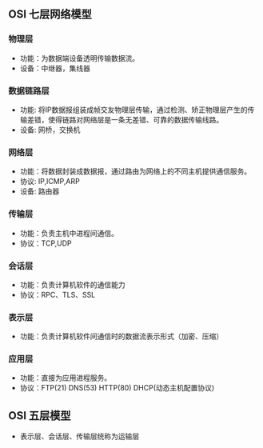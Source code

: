 ## OSI 七层网络模型
### 物理层
- 功能：为数据端设备透明传输数据流。
- 设备：中继器，集线器
### 数据链路层
- 功能: 将IP数据报组装成帧交友物理层传输，通过检测、矫正物理层产生的传输差错，使得链路对网络层是一条无差错、可靠的数据传输线路。
- 设备: 网桥，交换机
### 网络层
- 功能：将数据封装成数据报，通过路由为网络上的不同主机提供通信服务。
- 协议: IP,ICMP,ARP
- 设备: 路由器
### 传输层
- 功能：负责主机中进程间通信。
- 协议：TCP,UDP
### 会话层
- 功能：负责计算机软件的通信能力
- 协议：RPC、TLS、SSL
### 表示层
- 功能：负责计算机软件间通信时的数据流表示形式（加密、压缩）
### 应用层
- 功能：直接为应用进程服务。
- 协议：FTP(21) DNS(53) HTTP(80) DHCP(动态主机配置协议)

## OSI 五层模型
- 表示层、会话层、传输层统称为运输层